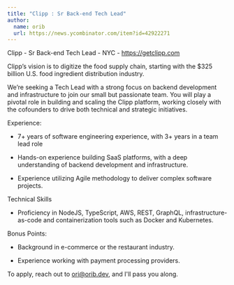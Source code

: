 ```yaml
---
title: "Clipp : Sr Back-end Tech Lead"
author:
  name: orib
  url: https://news.ycombinator.com/item?id=42922271
---
```

Clipp - Sr Back-end Tech Lead - NYC - <a href="https:&#x2F;&#x2F;getclipp.com" rel="nofollow">https:&#x2F;&#x2F;getclipp.com</a>

Clipp’s vision is to digitize the food supply chain, starting with the $325 billion U.S. food ingredient distribution industry.

We’re seeking a Tech Lead with a strong focus on backend development and infrastructure to join our small but passionate team. You will play a pivotal role in building and scaling the Clipp platform, working closely with the cofounders to drive both technical and strategic initiatives.

Experience:

* 7+ years of software engineering experience, with 3+ years in a team lead role

* Hands-on experience building SaaS platforms, with a deep understanding of backend development and infrastructure.

* Experience utilizing Agile methodology to deliver complex software projects.

Technical Skills

* Proficiency in NodeJS, TypeScript, AWS, REST, GraphQL, infrastructure-as-code and containerization tools such as Docker and Kubernetes.

Bonus Points:

* Background in e-commerce or the restaurant industry.

* Experience working with payment processing providers.

To apply, reach out to ori@orib.dev, and I&#x27;ll pass you along.
<JobApplication />

